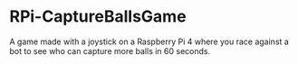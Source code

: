 # RPi-CaptureBallsGame
A game made with a joystick on a Raspberry Pi 4 where you race against a bot to see who can capture more balls in 60 seconds.
